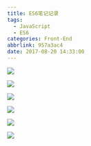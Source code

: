 ```yaml
---
title: ES6笔记记录
tags:
  - JavaScript
  - ES6
categories: Front-End
abbrlink: 957a3ac4
date: 2017-08-20 14:33:00
---
```


![](http://7xq6al.com1.z0.glb.clouddn.com/ES1.png)


![](http://7xq6al.com1.z0.glb.clouddn.com/ES2.png)


![](http://7xq6al.com1.z0.glb.clouddn.com/ES3.png)


![](http://7xq6al.com1.z0.glb.clouddn.com/ES4.png)


![](http://7xq6al.com1.z0.glb.clouddn.com/ES5.png)


![](http://7xq6al.com1.z0.glb.clouddn.com/ES6.png)
